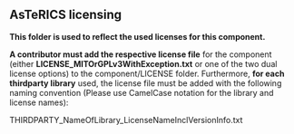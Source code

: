 ## AsTeRICS licensing

**This folder is used to reflect the used licenses for this component.**

**A contributor must add the respective license file** for the component (either **LICENSE_MITOrGPLv3WithException.txt** or one of the two dual license options) to the component/LICENSE folder. Furthermore, **for each thirdparty library** used, the license file must be added with the following naming convention (Please use CamelCase notation for the library and license names):

THIRDPARTY_NameOfLibrary_LicenseNameInclVersionInfo.txt
